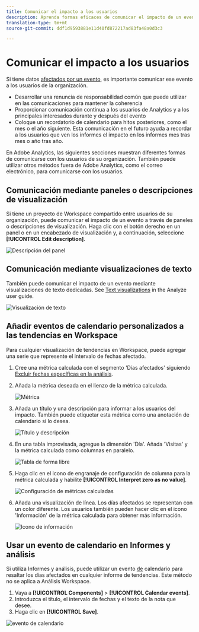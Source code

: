 ```yaml
---
title: Comunicar el impacto a los usuarios
description: Aprenda formas eficaces de comunicar el impacto de un evento en su organización.
translation-type: tm+mt
source-git-commit: ddf1d9593881e11d40fd872217ad83fa48a0d3c3

---
```



# Comunicar el impacto a los usuarios

Si tiene datos [afectados por un evento](../event-impacted.md), es importante comunicar ese evento a los usuarios de la organización.

* Desarrollar una renuncia de responsabilidad común que puede utilizar en las comunicaciones para mantener la coherencia
* Proporcionar comunicación continua a los usuarios de Analytics y a los principales interesados durante y después del evento
* Coloque un recordatorio de calendario para hitos posteriores, como el mes o el año siguiente. Esta comunicación en el futuro ayuda a recordar a los usuarios que ven los informes el impacto en los informes mes tras mes o año tras año.

En Adobe Analytics, las siguientes secciones muestran diferentes formas de comunicarse con los usuarios de su organización. También puede utilizar otros métodos fuera de Adobe Analytics, como el correo electrónico, para comunicarse con los usuarios.

## Comunicación mediante paneles o descripciones de visualización

Si tiene un proyecto de Workspace compartido entre usuarios de su organización, puede comunicar el impacto de un evento a través de paneles o descripciones de visualización. Haga clic con el botón derecho en un panel o en un encabezado de visualización y, a continuación, seleccione **[!UICONTROL Edit description]**.

![Descripción del panel](../assets/panel_description.png)

## Comunicación mediante visualizaciones de texto

También puede comunicar el impacto de un evento mediante visualizaciones de texto dedicadas. See [Text visualizations](/help/analyze/analysis-workspace/visualizations/text.md) in the Analyze user guide.

![Visualización de texto](../assets/text_visualization.png)

## Añadir eventos de calendario personalizados a las tendencias en Workspace

Para cualquier visualización de tendencias en Workspace, puede agregar una serie que represente el intervalo de fechas afectado.

1. Cree una métrica calculada con el segmento &#39;Días afectados&#39; siguiendo [Excluir fechas específicas en la análisis](/help/components/c-segmentation/use-cases/exclude-date-range.md).
1. Añada la métrica deseada en el lienzo de la métrica calculada.

   ![Métrica](../assets/calcmetric_event.png)

1. Añada un título y una descripción para informar a los usuarios del impacto. También puede etiquetar esta métrica como una anotación de calendario si lo desea.

   ![Título y descripción](../assets/calcmetric_title_description.png)

1. En una tabla improvisada, agregue la dimensión &#39;Día&#39;. Añada &#39;Visitas&#39; y la métrica calculada como columnas en paralelo.

   ![Tabla de forma libre](../assets/calcmetric_freeform.png)

1. Haga clic en el icono de engranaje de configuración de columna para la métrica calculada y habilite **[!UICONTROL Interpret zero as no value]**.

   ![Configuración de métricas calculadas](../assets/calcmetric_zero_no_value.png)

1. Añada una visualización de línea. Los días afectados se representan con un color diferente. Los usuarios también pueden hacer clic en el icono &#39;Información&#39; de la métrica calculada para obtener más información.

   ![Icono de información](../assets/calcmetric_infoicon.png)

## Usar un evento de calendario en Informes y análisis

Si utiliza Informes y análisis, puede utilizar un evento [de](/help/components/t-calendar-event.md) calendario para resaltar los días afectados en cualquier informe de tendencias. Este método no se aplica a Análisis Workspace.

1. Vaya a **[!UICONTROL Components]** > **[!UICONTROL Calendar events]**.
2. Introduzca el título, el intervalo de fechas y el texto de la nota que desee.
3. Haga clic en **[!UICONTROL Save]**.

![evento de calendario](../assets/exclude_calendar_event.png)
